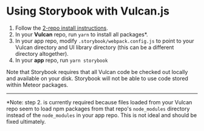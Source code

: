 # Using Storybook with Vulcan.js

1. Follow the [2-repo install instructions](http://docs.vulcanjs.org/#Two-Repo-Install-Optional).
2. In your **Vulcan** repo, run `yarn` to install all packages*.
3. In your app repo, modify `.storybook/webpack.config.js` to point to your Vulcan directory and UI library directory (this can be a different directory altogether).
4. In your **app** repo, run `yarn storybook`

Note that Storybook requires that all Vulcan code be checked out locally and available on your disk. Storybook will not be able to use code stored within Meteor packages. 

---

*Note: step 2. is currently required because files loaded from your Vulcan repo seem to load npm packages from that repo's `node_modules` directory instead of the `node_modules` in your app repo. This is not ideal and should be fixed ultimately.
